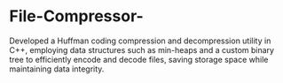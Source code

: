 # File-Compressor-
Developed a Huffman coding compression and decompression utility in C++, employing data structures such as min-heaps and a custom binary tree to efficiently encode and decode files, saving storage space while maintaining data integrity. 
